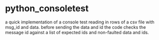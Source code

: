 # python_consoletest
a quick implementation of a console test reading in rows of a csv file with msg_id and data. before sending the data and id the code checks the message id against a list of expected ids and non-faulted data and ids.
